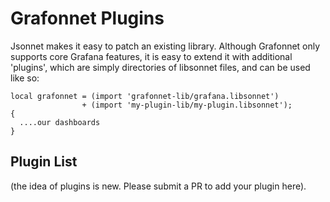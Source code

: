# Grafonnet Plugins

Jsonnet makes it easy to patch an existing library.
Although Grafonnet only supports core Grafana features,
it is easy to extend it with additional 'plugins', which are
simply directories of libsonnet files, and can be used like
so:

```jsonnet
local grafonnet = (import 'grafonnet-lib/grafana.libsonnet')
                + (import 'my-plugin-lib/my-plugin.libsonnet');
{
  ....our dashboards
}
```

## Plugin List

(the idea of plugins is new. Please submit a PR to add your plugin
here).
